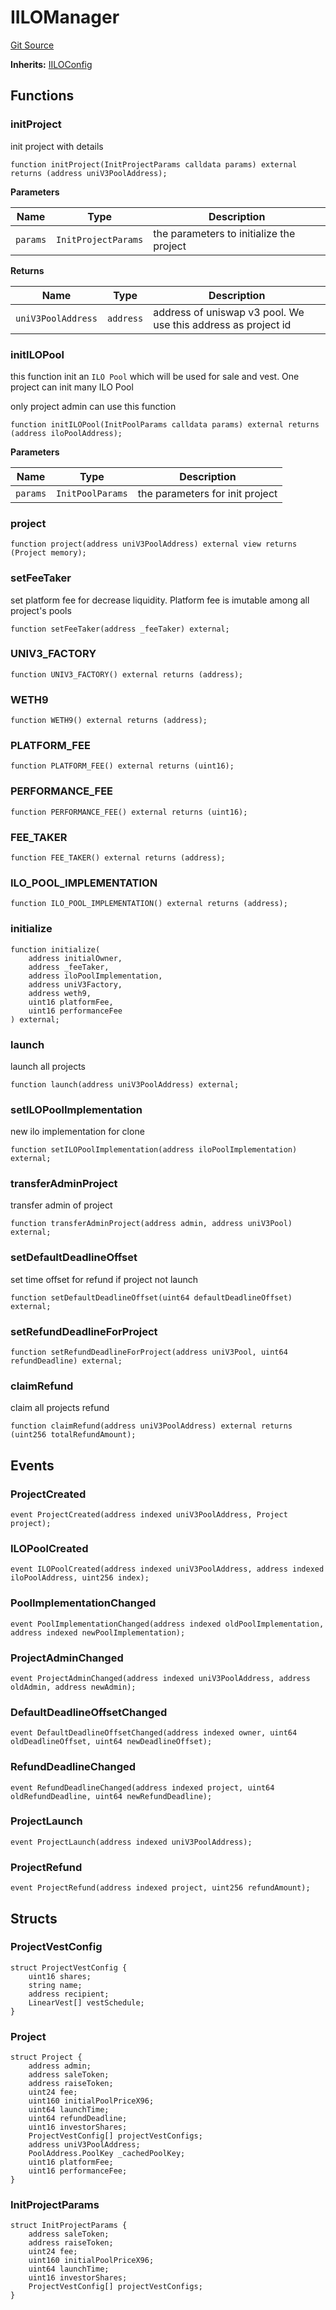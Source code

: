# IILOManager
[Git Source](https://github.com/KYRDTeam/ilo-contracts/blob/9e42e9db28c24294412a28a8dafd05701a97c9bc/src/interfaces/IILOManager.sol)

**Inherits:**
[IILOConfig](/src/interfaces/IILOConfig.sol/interface.IILOConfig.md)


## Functions
### initProject

init project with details


```solidity
function initProject(InitProjectParams calldata params) external returns (address uniV3PoolAddress);
```
**Parameters**

|Name|Type|Description|
|----|----|-----------|
|`params`|`InitProjectParams`|the parameters to initialize the project|

**Returns**

|Name|Type|Description|
|----|----|-----------|
|`uniV3PoolAddress`|`address`|address of uniswap v3 pool. We use this address as project id|


### initILOPool

this function init an `ILO Pool` which will be used for sale and vest. One project can init many ILO Pool

only project admin can use this function


```solidity
function initILOPool(InitPoolParams calldata params) external returns (address iloPoolAddress);
```
**Parameters**

|Name|Type|Description|
|----|----|-----------|
|`params`|`InitPoolParams`|the parameters for init project|


### project


```solidity
function project(address uniV3PoolAddress) external view returns (Project memory);
```

### setFeeTaker

set platform fee for decrease liquidity. Platform fee is imutable among all project's pools


```solidity
function setFeeTaker(address _feeTaker) external;
```

### UNIV3_FACTORY


```solidity
function UNIV3_FACTORY() external returns (address);
```

### WETH9


```solidity
function WETH9() external returns (address);
```

### PLATFORM_FEE


```solidity
function PLATFORM_FEE() external returns (uint16);
```

### PERFORMANCE_FEE


```solidity
function PERFORMANCE_FEE() external returns (uint16);
```

### FEE_TAKER


```solidity
function FEE_TAKER() external returns (address);
```

### ILO_POOL_IMPLEMENTATION


```solidity
function ILO_POOL_IMPLEMENTATION() external returns (address);
```

### initialize


```solidity
function initialize(
    address initialOwner,
    address _feeTaker,
    address iloPoolImplementation,
    address uniV3Factory,
    address weth9,
    uint16 platformFee,
    uint16 performanceFee
) external;
```

### launch

launch all projects


```solidity
function launch(address uniV3PoolAddress) external;
```

### setILOPoolImplementation

new ilo implementation for clone


```solidity
function setILOPoolImplementation(address iloPoolImplementation) external;
```

### transferAdminProject

transfer admin of project


```solidity
function transferAdminProject(address admin, address uniV3Pool) external;
```

### setDefaultDeadlineOffset

set time offset for refund if project not launch


```solidity
function setDefaultDeadlineOffset(uint64 defaultDeadlineOffset) external;
```

### setRefundDeadlineForProject


```solidity
function setRefundDeadlineForProject(address uniV3Pool, uint64 refundDeadline) external;
```

### claimRefund

claim all projects refund


```solidity
function claimRefund(address uniV3PoolAddress) external returns (uint256 totalRefundAmount);
```

## Events
### ProjectCreated

```solidity
event ProjectCreated(address indexed uniV3PoolAddress, Project project);
```

### ILOPoolCreated

```solidity
event ILOPoolCreated(address indexed uniV3PoolAddress, address indexed iloPoolAddress, uint256 index);
```

### PoolImplementationChanged

```solidity
event PoolImplementationChanged(address indexed oldPoolImplementation, address indexed newPoolImplementation);
```

### ProjectAdminChanged

```solidity
event ProjectAdminChanged(address indexed uniV3PoolAddress, address oldAdmin, address newAdmin);
```

### DefaultDeadlineOffsetChanged

```solidity
event DefaultDeadlineOffsetChanged(address indexed owner, uint64 oldDeadlineOffset, uint64 newDeadlineOffset);
```

### RefundDeadlineChanged

```solidity
event RefundDeadlineChanged(address indexed project, uint64 oldRefundDeadline, uint64 newRefundDeadline);
```

### ProjectLaunch

```solidity
event ProjectLaunch(address indexed uniV3PoolAddress);
```

### ProjectRefund

```solidity
event ProjectRefund(address indexed project, uint256 refundAmount);
```

## Structs
### ProjectVestConfig

```solidity
struct ProjectVestConfig {
    uint16 shares;
    string name;
    address recipient;
    LinearVest[] vestSchedule;
}
```

### Project

```solidity
struct Project {
    address admin;
    address saleToken;
    address raiseToken;
    uint24 fee;
    uint160 initialPoolPriceX96;
    uint64 launchTime;
    uint64 refundDeadline;
    uint16 investorShares;
    ProjectVestConfig[] projectVestConfigs;
    address uniV3PoolAddress;
    PoolAddress.PoolKey _cachedPoolKey;
    uint16 platformFee;
    uint16 performanceFee;
}
```

### InitProjectParams

```solidity
struct InitProjectParams {
    address saleToken;
    address raiseToken;
    uint24 fee;
    uint160 initialPoolPriceX96;
    uint64 launchTime;
    uint16 investorShares;
    ProjectVestConfig[] projectVestConfigs;
}
```

